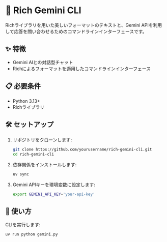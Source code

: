 # 🤖 Rich Gemini CLI

Richライブラリを用いた美しいフォーマットのテキストと、Gemini APIを利用して応答を問い合わせるためのコマンドラインインターフェースです。

## ✨ 特徴

  - Gemini AIとの対話型チャット
  - Richによるフォーマットを適用したコマンドラインインターフェース

## 📋 必要条件

  - Python 3.13+
  - Richライブラリ

## 🛠️ セットアップ

1.  リポジトリをクローンします:

    ```bash
    git clone https://github.com/yourusername/rich-gemini-cli.git
    cd rich-gemini-cli
    ```

2.  依存関係をインストールします:

  
    ```bash
    uv sync
    ```


3.  Gemini APIキーを環境変数に設定します:

    ```bash
    export GEMINI_API_KEY='your-api-key'
    ```

## 🚀 使い方

CLIを実行します:

```bash
uv run python gemini.py
```